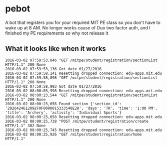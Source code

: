# pebot
A bot that registers you for your required MIT PE class so you don't have to wake up at 8 AM.
No longer works cause of Duo two factor auth, and I finished my PE requirements so why not release it

## What it looks like when it works
```
2016-03-02 07:59:53,046 "GET /mitpe/student/registration/sectionList HTTP/1.1" 200 None
2016-03-02 07:59:53,136 Got date 01/27/2016
2016-03-02 07:59:58,141 Resetting dropped connection: edu-apps.mit.edu
2016-03-02 07:59:58,898 "GET /mitpe/student/registration/sectionList HTTP/1.1" 200 None
2016-03-02 07:59:58,993 Got date 01/27/2016
2016-03-02 08:00:03,998 Resetting dropped connection: edu-apps.mit.edu
2016-03-02 08:00:23,544 "GET /mitpe/student/registration/sectionList HTTP/1.1" 200 None
2016-03-02 08:00:23,656 Found section {'section_id': '2926424612092F0F0000015333540E28', 'days': 'TR', 'time': '1:00 PM', 'title': 'Archery', 'activity': 'Individual Sports'}
2016-03-02 08:00:23,658 Resetting dropped connection: edu-apps.mit.edu
2016-03-02 08:00:25,738 "POST /mitpe/student/registration/create HTTP/1.1" 302 None
2016-03-02 08:00:25,745 Resetting dropped connection: edu-apps.mit.edu
2016-03-02 08:00:25,926 "GET /mitpe/student/registration/home HTTP/1.1"
```

